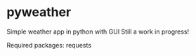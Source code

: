 # pyweather
Simple weather app in python with GUI
Still a work in progress!

Required packages:
requests
